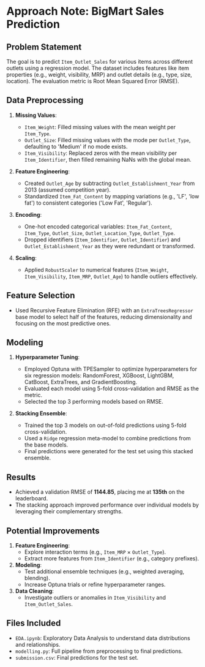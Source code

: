 # Approach Note: BigMart Sales Prediction

## Problem Statement
The goal is to predict `Item_Outlet_Sales` for various items across different outlets using a regression model. The dataset includes features like item properties (e.g., weight, visibility, MRP) and outlet details (e.g., type, size, location). The evaluation metric is Root Mean Squared Error (RMSE).

## Data Preprocessing
1. **Missing Values**:
   - `Item_Weight`: Filled missing values with the mean weight per `Item_Type`.
   - `Outlet_Size`: Filled missing values with the mode per `Outlet_Type`, defaulting to 'Medium' if no mode exists.
   - `Item_Visibility`: Replaced zeros with the mean visibility per `Item_Identifier`, then filled remaining NaNs with the global mean.

2. **Feature Engineering**:
   - Created `Outlet_Age` by subtracting `Outlet_Establishment_Year` from 2013 (assumed competition year).
   - Standardized `Item_Fat_Content` by mapping variations (e.g., 'LF', 'low fat') to consistent categories ('Low Fat', 'Regular').

3. **Encoding**:
   - One-hot encoded categorical variables: `Item_Fat_Content`, `Item_Type`, `Outlet_Size`, `Outlet_Location_Type`, `Outlet_Type`.
   - Dropped identifiers (`Item_Identifier`, `Outlet_Identifier`) and `Outlet_Establishment_Year` as they were redundant or transformed.

4. **Scaling**:
   - Applied `RobustScaler` to numerical features (`Item_Weight`, `Item_Visibility`, `Item_MRP`, `Outlet_Age`) to handle outliers effectively.

## Feature Selection
- Used Recursive Feature Elimination (RFE) with an `ExtraTreesRegressor` base model to select half of the features, reducing dimensionality and focusing on the most predictive ones.

## Modeling
1. **Hyperparameter Tuning**:
   - Employed Optuna with TPESampler to optimize hyperparameters for six regression models: RandomForest, XGBoost, LightGBM, CatBoost, ExtraTrees, and GradientBoosting.
   - Evaluated each model using 5-fold cross-validation and RMSE as the metric.
   - Selected the top 3 performing models based on RMSE.

2. **Stacking Ensemble**:
   - Trained the top 3 models on out-of-fold predictions using 5-fold cross-validation.
   - Used a `Ridge` regression meta-model to combine predictions from the base models.
   - Final predictions were generated for the test set using this stacked ensemble.

## Results
- Achieved a validation RMSE of **1144.85**, placing me at **135th** on the leaderboard.
- The stacking approach improved performance over individual models by leveraging their complementary strengths.

## Potential Improvements
1. **Feature Engineering**:
   - Explore interaction terms (e.g., `Item_MRP` × `Outlet_Type`).
   - Extract more features from `Item_Identifier` (e.g., category prefixes).
2. **Modeling**:
   - Test additional ensemble techniques (e.g., weighted averaging, blending).
   - Increase Optuna trials or refine hyperparameter ranges.
3. **Data Cleaning**:
   - Investigate outliers or anomalies in `Item_Visibility` and `Item_Outlet_Sales`.

## Files Included
- `EDA.ipynb`: Exploratory Data Analysis to understand data distributions and relationships.
- `modelling.py`: Full pipeline from preprocessing to final predictions.
- `submission.csv`: Final predictions for the test set.


